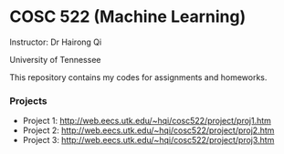 # COSC 522 (Machine Learning)
Instructor: Dr Hairong Qi

University of Tennessee

This repository contains my codes for assignments and homeworks.

### Projects
+ Project 1: http://web.eecs.utk.edu/~hqi/cosc522/project/proj1.htm
+ Project 2: http://web.eecs.utk.edu/~hqi/cosc522/project/proj2.htm
+ Project 3: http://web.eecs.utk.edu/~hqi/cosc522/project/proj3.htm

